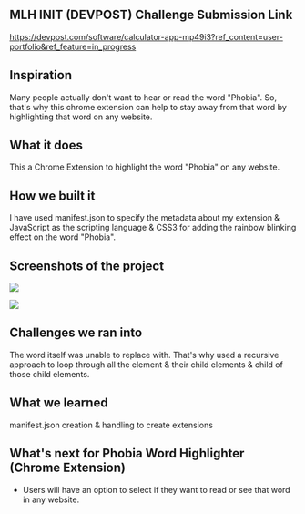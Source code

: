 ## MLH INIT (DEVPOST) Challenge Submission Link
https://devpost.com/software/calculator-app-mp49i3?ref_content=user-portfolio&ref_feature=in_progress

## Inspiration
Many people actually don't want to hear or read the word "Phobia". So, that's why this chrome extension can help to stay away from that word by highlighting that word on any website.

## What it does
This a Chrome Extension to highlight the word "Phobia" on any website. 

## How we built it
I have used manifest.json to specify the metadata about my extension & JavaScript as the scripting language & CSS3 for adding the rainbow blinking effect on the word "Phobia".

## Screenshots of the project
<img src="https://github.com/Snehomoy100/MLH-INIT-2022-Challenge-Phobia-Word-Highlighter--Chorme-Extension-/blob/main/screenshots/screenshot-one.png"/>
<p/>
<img src="https://github.com/Snehomoy100/MLH-INIT-2022-Challenge-Phobia-Word-Highlighter--Chorme-Extension-/blob/main/screenshots/screenshot-two.png"/>

## Challenges we ran into
The word itself was unable to replace with. That's why used a recursive approach to loop through all the element & their child elements & child of those child elements.

## What we learned
manifest.json creation & handling to create extensions

## What's next for Phobia Word Highlighter (Chrome Extension)
- Users will have an option to select if they want to read or see that word in any website.
